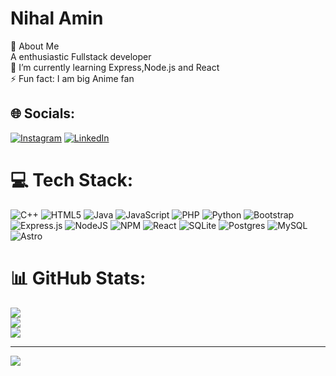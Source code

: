 # Nihal Amin<br>
 💫 About Me
<br>A enthusiastic Fullstack developer<br>🌱 I’m currently learning Express,Node.js and React<br>⚡ Fun fact: I am big Anime fan<br>


## 🌐 Socials:
[![Instagram](https://img.shields.io/badge/Instagram-%23E4405F.svg?logo=Instagram&logoColor=white)](https://instagram.com/_nihalamin_) [![LinkedIn](https://img.shields.io/badge/LinkedIn-%230077B5.svg?logo=linkedin&logoColor=white)](https://linkedin.com/in/nihal-amin-2759a8276) 

# 💻 Tech Stack:
![C++](https://img.shields.io/badge/c++-%2300599C.svg?style=for-the-badge&logo=c%2B%2B&logoColor=white) ![HTML5](https://img.shields.io/badge/html5-%23E34F26.svg?style=for-the-badge&logo=html5&logoColor=white) ![Java](https://img.shields.io/badge/java-%23ED8B00.svg?style=for-the-badge&logo=openjdk&logoColor=white) ![JavaScript](https://img.shields.io/badge/javascript-%23323330.svg?style=for-the-badge&logo=javascript&logoColor=%23F7DF1E) ![PHP](https://img.shields.io/badge/php-%23777BB4.svg?style=for-the-badge&logo=php&logoColor=white) ![Python](https://img.shields.io/badge/python-3670A0?style=for-the-badge&logo=python&logoColor=ffdd54) ![Bootstrap](https://img.shields.io/badge/bootstrap-%238511FA.svg?style=for-the-badge&logo=bootstrap&logoColor=white) ![Express.js](https://img.shields.io/badge/express.js-%23404d59.svg?style=for-the-badge&logo=express&logoColor=%2361DAFB) ![NodeJS](https://img.shields.io/badge/node.js-6DA55F?style=for-the-badge&logo=node.js&logoColor=white) ![NPM](https://img.shields.io/badge/NPM-%23CB3837.svg?style=for-the-badge&logo=npm&logoColor=white) ![React](https://img.shields.io/badge/react-%2320232a.svg?style=for-the-badge&logo=react&logoColor=%2361DAFB) ![SQLite](https://img.shields.io/badge/sqlite-%2307405e.svg?style=for-the-badge&logo=sqlite&logoColor=white) ![Postgres](https://img.shields.io/badge/postgres-%23316192.svg?style=for-the-badge&logo=postgresql&logoColor=white) ![MySQL](https://img.shields.io/badge/mysql-4479A1.svg?style=for-the-badge&logo=mysql&logoColor=white) ![Astro](https://img.shields.io/badge/astro-%232C2052.svg?style=for-the-badge&logo=astro&logoColor=white)
# 📊 GitHub Stats:
![](https://github-readme-stats.vercel.app/api?username=NihalAmin&theme=dark&hide_border=false&include_all_commits=false&count_private=true)<br/>
![](https://github-readme-streak-stats.herokuapp.com/?user=NihalAmin&theme=dark&hide_border=false)<br/>
![](https://github-readme-stats.vercel.app/api/top-langs/?username=NihalAmin&theme=dark&hide_border=false&include_all_commits=false&count_private=true&layout=compact)

---
[![](https://visitcount.itsvg.in/api?id=NihalAmin&icon=1&color=0)](https://visitcount.itsvg.in)

<!-- Proudly created with GPRM ( https://gprm.itsvg.in ) -->
